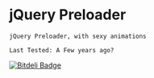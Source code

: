 
jQuery Preloader
================

	jQuery Preloader, with sexy animations

	Last Tested: A Few years ago?

[![Bitdeli Badge](https://d2weczhvl823v0.cloudfront.net/edwardhotchkiss/jquery.preloader.js/trend.png)](https://bitdeli.com/free "Bitdeli Badge")

